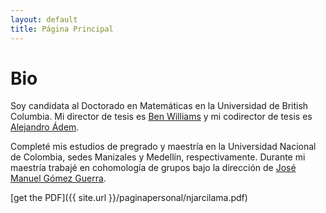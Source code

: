 ```yaml
---
layout: default
title: Página Principal
---
```


# Bio

Soy candidata al Doctorado en Matemáticas en la Universidad de British Columbia.
Mi director de tesis es [Ben Williams](http://www.math.ubc.ca/~tbjw/) y
mi codirector de tesis es [Alejandro Ádem](http://www.math.ubc.ca/~adem/).

Completé mis estudios de pregrado y maestría en la Universidad Nacional de Colombia,
sedes Manizales y Medellín, respectivamente. Durante mi maestría trabajé en
cohomología de grupos bajo la dirección de [José Manuel Gómez Guerra](https://sites.google.com/a/unal.edu.co/jmgomez0/home?authuser=0).

[get the PDF]({{ site.url }}/paginapersonal/njarcilama.pdf)
